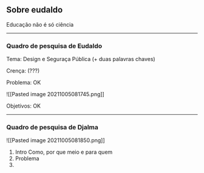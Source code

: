 ## Sobre eudaldo

Educação não é só ciência

----
### Quadro de pesquisa de Eudaldo
Tema: Design e Seguraça Pública
(+ duas palavras chaves)

Crença: (???)

Problema: OK

![[Pasted image 20211005081745.png]]

Objetivos: OK

----
### Quadro de pesquisa de Djalma

![[Pasted image 20211005081850.png]]

1. Intro Como, por que meio e para quem
2. Problema
3. 

